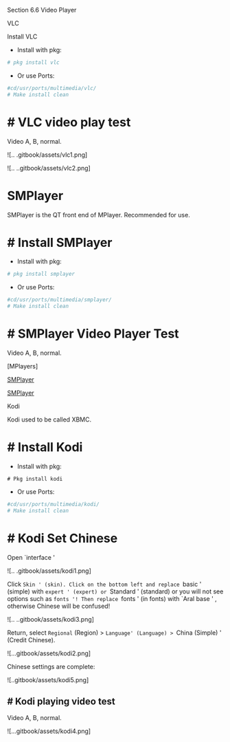 Section 6.6 Video Player

VLC

Install VLC

- Install with pkg:

```sh '
# pkg install vlc
````

- Or use Ports:

```sh '
#cd/usr/ports/multimedia/vlc/
# Make install clean
````

# # VLC video play test

Video A, B, normal.

![.. .gitbook/assets/vlc1.png]

![.. ..gitbook/assets/vlc2.png]

# SMPlayer

SMPlayer is the QT front end of MPlayer. Recommended for use.

# # Install SMPlayer

- Install with pkg:

```sh '
# pkg install smplayer
````

- Or use Ports:

```sh '
#cd/usr/ports/multimedia/smplayer/
# Make install clean
````

# # SMPlayer Video Player Test

Video A, B, normal.

[MPlayers]

[SMPlayer](./.gitbook/assets/smplayer2.png)

[SMPlayer](./.gitbook/assets/smplayer3.png)

Kodi

Kodi used to be called XBMC.

# # Install Kodi

- Install with pkg:

````
# Pkg install kodi
````

- Or use Ports:

```sh '
#cd/usr/ports/multimedia/kodi/
# Make install clean
````

# # Kodi Set Chinese

Open `interface '

![.. .gitbook/assets/kodi1.png]

Click `Skin ' (skin). Click on the bottom left and replace `basic ' (simple) with `expert ' (expert) or `Standard ' (standard) or you will not see options such as `fonts '! Then replace `fonts ' (in fonts) with `Aral base ' , otherwise Chinese will be confused!

![.. ..gitbook/assets/kodi3.png]

Return, select `Regional` (Region) > `Language' (Language) > `China (Simple) ' (Credit Chinese).

![...gitbook/assets/kodi2.png]

Chinese settings are complete:

![..gitbook/assets/kodi5.png]

## # Kodi playing video test

Video A, B, normal.

![...gitbook/assets/kodi4.png]

